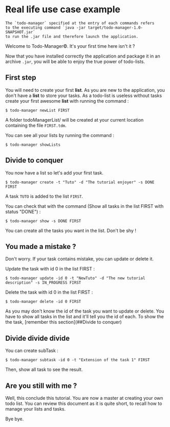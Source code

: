 # Real life use case example
````ad-info
The `todo-manager` specified at the entry of each commands refers
to the executing command `java -jar target/todo-manager-1.0-SNAPSHOT.jar`
to run the .jar file and therefore launch the application.
````

Welcome to Todo-Manager©. It's your first time here isn't it ?

Now that you have installed correctly the application and package it in an archive `.jar`, you will be able to enjoy the true power of todo-lists.

## First step
You will need to create your first **list**. As you are new to the application, you don't have a **list** to store your tasks.
As a todo-list is useless without tasks create your first awesome **list** with running the command :
```shell
$ todo-manager newList FIRST
```

A folder todoManagerList/ will be created at your current location containing the file `FIRST.tdm`.

You can see all your lists by running the command :
```shell
$ todo-manager showLists
```

## Divide to conquer
You now have a list so let's add your first task.
```shell
$ todo-manager create -t "Tuto" -d "The tutorial enjoyer" -s DONE FIRST
```

A task `TUTO` is added to the list `FIRST`.

You can check that with the command (Show all tasks in the list FIRST with status "DONE") :
```shell
$ todo-manager show -s DONE FIRST
```

You can create all the tasks you want in the list. Don't be shy !

## You made a mistake ?
Don't worry. If your task contains mistake, you can update or delete it.

Update the task with id 0 in the list FIRST :
```shell
$ todo-manager update -id 0 -t "NewTuto" -d "The new tutorial description" -s IN_PROGRESS FIRST
```

Delete the task with id 0 in the list FIRST :
```shell
$ todo-manager delete -id 0 FIRST
```

As you may don't know the id of the task you want to update or delete. You have to show all tasks in the list and it'll
tell you the id of each. To show the the task, [remember this section](##Divide to conquer)

## Divide divide divide
You can create subTask :
```shell
$ todo-manager subtask -id 0 -t "Extension of the task 1" FIRST
```

Then, show all task to see the result.

## Are you still with me ?
Well, this conclude this tutorial. You are now a master at creating your own todo list. You can review this document as
it is quite short, to recall how to manage your lists and tasks.

Bye bye.